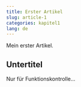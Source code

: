 ```yaml
---
title: Erster Artikel
slug: article-1
categories: kapitel1
lang: de
---
```


Mein erster Artikel.

## Untertitel

Nur für Funktionskontrolle...
